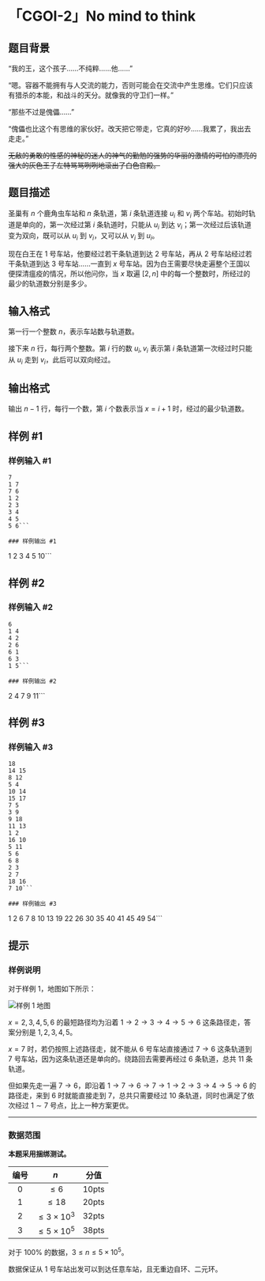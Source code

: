# 「CGOI-2」No mind to think

## 题目背景

“我的王，这个孩子……不纯粹……他……”

“嗯。容器不能拥有与人交流的能力，否则可能会在交流中产生思维。它们只应该有猎杀的本能，和战斗的天分。就像我的守卫们一样。”

“那些不过是傀儡……”

“傀儡也比这个有思维的家伙好。改天把它带走，它真的好吵……我累了，我出去走走。”

~~无敌的勇敢的性感的神秘的迷人的神气的勤勉的强势的华丽的激情的可怕的漂亮的强大的灰色王子左特骂骂咧咧地滚出了白色宫殿。~~

## 题目描述

圣巢有 $n$ 个鹿角虫车站和 $n$ 条轨道，第 $i$ 条轨道连接 $u_i$ 和 $v_i$ 两个车站。初始时轨道是单向的，第一次经过第 $i$ 条轨道时，只能从 $u_i$ 到达 $v_i$；第一次经过后该轨道变为双向，既可以从 $u_i$ 到 $v_i$，又可以从 $v_i$ 到 $u_i$。

现在白王在 $1$ 号车站，他要经过若干条轨道到达 $2$ 号车站，再从 $2$ 号车站经过若干条轨道到达 $3$ 号车站……一直到 $x$ 号车站。因为白王需要尽快走遍整个王国以便探清瘟疫的情况，所以他问你，当 $x$ 取遍 $[2,n]$ 中的每一个整数时，所经过的最少的轨道数分别是多少。

## 输入格式

第一行一个整数 $n$，表示车站数与轨道数。

接下来 $n$ 行，每行两个整数。第 $i$ 行的数 $u_i,v_i$ 表示第 $i$ 条轨道第一次经过时只能从 $u_i$ 走到 $v_i$，此后可以双向经过。

## 输出格式

输出 $n-1$ 行，每行一个数，第 $i$ 个数表示当 $x=i+1$ 时，经过的最少轨道数。

## 样例 #1

### 样例输入 #1
```
7
1 7
7 6
1 2
2 3
3 4
4 5
5 6```

### 样例输出 #1

```
1
2
3
4
5
10```

## 样例 #2

### 样例输入 #2
```
6
1 4
4 2
2 6
6 1
6 3
1 5```

### 样例输出 #2

```
2
4
7
9
11```

## 样例 #3

### 样例输入 #3
```
18
14 15
8 12
5 4
10 14
15 17
7 5
3 9
9 18
11 13
1 2
16 10
5 11
5 6
6 8
2 3
2 7
18 16
7 10```

### 样例输出 #3

```
1
2
6
7
8
10
13
19
22
26
30
35
40
41
45
49
54```

## 提示

### 样例说明

对于样例 1，地图如下所示：

![样例 1 地图](https://z3.ax1x.com/2021/06/24/RMPoN9.png)

$x=2,3,4,5,6$ 的最短路径均为沿着 $1\to 2\to3\to4\to5\to6$ 这条路径走，答案分别是 $1,2,3,4,5$。

$x=7$ 时，若仍按照上述路径走，就不能从 $6$ 号车站直接通过 $7\to 6$ 这条轨道到 $7$ 号车站，因为这条轨道还是单向的。绕路回去需要再经过 $6$ 条轨道，总共 $11$ 条轨道。

但如果先走一遍 $7\to6$，即沿着 $1\to7\to6\to7\to1\to2\to3\to4\to5\to6$ 的路径走，来到 $6$ 时就能直接走到 $7$，总共只需要经过 $10$ 条轨道，同时也满足了依次经过 $1\sim 7$ 号点，比上一种方案更优。

---

### 数据范围

**本题采用捆绑测试。**

| 编号 | $n$ |分值|
| :-: | :-: | :-: |
| 0 | $\le6$ | 10pts|
| 1 | $\le18$ | 20pts |
| 2 | $\le3\times10^3$ | 32pts |
| 3 | $\le5\times10^5$ | 38pts |

对于 $100\%$ 的数据，$3\le n\le5\times10^5$。

数据保证从 $1$ 号车站出发可以到达任意车站，且无重边自环、二元环。
